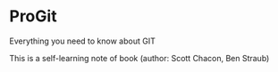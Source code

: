 # ProGit
Everything you need to know about GIT

This is a self-learning note of book <Pro Git> (author: Scott Chacon, Ben Straub)

